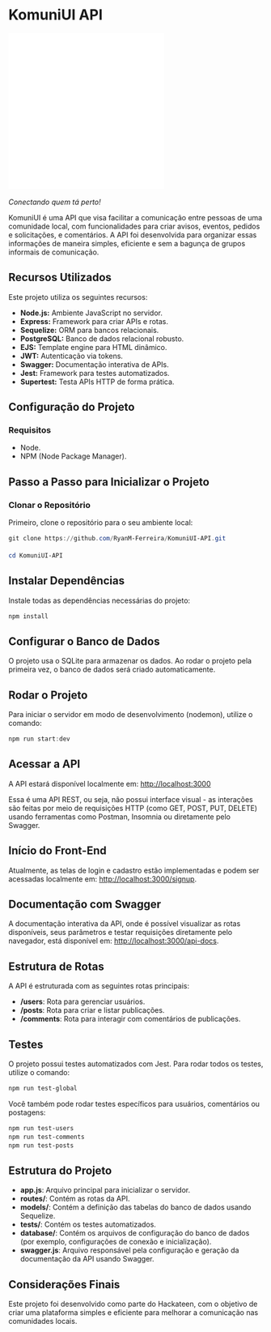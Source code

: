 # KomuniUI API

![Logo do KomuniUI](logo.svg)

*Conectando quem tá perto!*

KomuniUI é uma API que visa facilitar a comunicação entre pessoas de uma comunidade local, com funcionalidades para criar avisos, eventos, pedidos e solicitações, e comentários. A API foi desenvolvida para organizar essas informações de maneira simples, eficiente e sem a bagunça de grupos informais de comunicação.

## Recursos Utilizados

Este projeto utiliza os seguintes recursos:

- **Node.js:** Ambiente JavaScript no servidor.
- **Express:** Framework para criar APIs e rotas.
- **Sequelize:** ORM para bancos relacionais.
- **PostgreSQL:** Banco de dados relacional robusto.
- **EJS:** Template engine para HTML dinâmico.
- **JWT:** Autenticação via tokens.
- **Swagger:** Documentação interativa de APIs.
- **Jest:** Framework para testes automatizados.
- **Supertest:** Testa APIs HTTP de forma prática.

## Configuração do Projeto

### Requisitos

- Node.
- NPM (Node Package Manager).

## Passo a Passo para Inicializar o Projeto

### Clonar o Repositório

Primeiro, clone o repositório para o seu ambiente local:

``` powershell
git clone https://github.com/RyanM-Ferreira/KomuniUI-API.git

cd KomuniUI-API
```

## Instalar Dependências

Instale todas as dependências necessárias do projeto:

``` powershell
npm install
```

## Configurar o Banco de Dados

O projeto usa o SQLite para armazenar os dados. Ao rodar o projeto pela primeira vez, o banco de dados será criado automaticamente.

## Rodar o Projeto

Para iniciar o servidor em modo de desenvolvimento (nodemon), utilize o comando:

``` powershell
npm run start:dev
```

## Acessar a API

A API estará disponível localmente em: [http://localhost:3000](http://localhost:3000)

Essa é uma API REST, ou seja, não possui interface visual - as interações são feitas por meio de requisições HTTP (como GET, POST, PUT, DELETE) usando ferramentas como Postman, Insomnia ou diretamente pelo Swagger.

## Início do Front-End

Atualmente, as telas de login e cadastro estão implementadas e podem ser acessadas localmente em: [http://localhost:3000/signup](http://localhost:3000/signup).

## Documentação com Swagger

A documentação interativa da API, onde é possível visualizar as rotas disponíveis, seus parâmetros e testar requisições diretamente pelo navegador, está disponível em: [http://localhost:3000/api-docs](http://localhost:3000/api-docs).

## Estrutura de Rotas

A API é estruturada com as seguintes rotas principais:

- **/users**: Rota para gerenciar usuários.
- **/posts**: Rota para criar e listar publicações.
- **/comments**: Rota para interagir com comentários de publicações.

## Testes

O projeto possui testes automatizados com Jest. Para rodar todos os testes, utilize o comando:

``` powershell
npm run test-global
```

Você também pode rodar testes específicos para usuários, comentários ou postagens:

``` powershell
npm run test-users
npm run test-comments
npm run test-posts
```

## Estrutura do Projeto

- **app.js**: Arquivo principal para inicializar o servidor.
- **routes/**: Contém as rotas da API.
- **models/**: Contém a definição das tabelas do banco de dados usando Sequelize.
- **tests/**: Contém os testes automatizados.
- **database/**: Contém os arquivos de configuração do banco de dados (por exemplo, configurações de conexão e inicialização).
- **swagger.js**: Arquivo responsável pela configuração e geração da documentação da API usando Swagger.

## Considerações Finais

Este projeto foi desenvolvido como parte do Hackateen, com o objetivo de criar uma plataforma simples e eficiente para melhorar a comunicação nas comunidades locais.